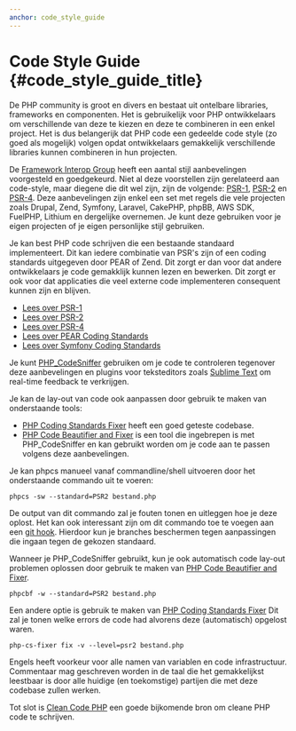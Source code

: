 ```yaml
---
anchor: code_style_guide
---
```


# Code Style Guide {#code_style_guide_title}

De PHP community is groot en divers en bestaat uit ontelbare libraries, frameworks en componenten.
Het is gebruikelijk voor PHP ontwikkelaars om verschillende van deze te kiezen en deze te combineren in een enkel project.
Het is dus belangerijk dat PHP code een gedeelde code style (zo goed als mogelijk) volgen opdat
ontwikkelaars gemakkelijk verschillende libraries kunnen combineren in hun projecten.

De [Framework Interop Group][fig] heeft een aantal stijl aanbevelingen voorgesteld en goedgekeurd.
Niet al deze voorstellen zijn gerelateerd aan code-style, maar diegene die dit wel zijn, zijn de volgende: [PSR-1][psr1], [PSR-2][psr2] en [PSR-4][psr4].
Deze aanbevelingen zijn enkel een set met regels die vele projecten zoals Drupal, Zend, Symfony, Laravel, CakePHP, phpBB, AWS SDK,
FuelPHP, Lithium en dergelijke overnemen.
Je kunt deze gebruiken voor je eigen projecten of je eigen personlijke stijl gebruiken.

Je kan best PHP code schrijven die een bestaande standaard implementeert.
Dit kan iedere combinatie van PSR's zijn of een coding standards uitgegeven door PEAR of Zend.
Dit zorgt er dan voor dat andere ontwikkelaars je code gemakklijk kunnen lezen en bewerken.
Dit zorgt er ook voor dat applicaties die veel externe code implementeren consequent kunnen zijn en blijven.

* [Lees over PSR-1][psr1]
* [Lees over PSR-2][psr2]
* [Lees over PSR-4][psr4]
* [Lees over PEAR Coding Standards][pear-cs]
* [Lees over Symfony Coding Standards][symfony-cs]

Je kunt [PHP_CodeSniffer][phpcs] gebruiken om je code te controleren tegenover deze aanbevelingen en plugins voor teksteditors zoals [Sublime Text][st-cs] om real-time feedback te verkrijgen.

Je kan de lay-out van code ook aanpassen door gebruik te maken van onderstaande tools:

- [PHP Coding Standards Fixer][phpcsfixer] heeft een goed geteste codebase.
- [PHP Code Beautifier and Fixer][phpcbf] is een tool die ingebrepen is met PHP_CodeSniffer en kan gebruikt worden om je code aan te passen volgens deze aanbevelingen.

Je kan phpcs manueel vanaf commandline/shell uitvoeren door het onderstaande commando uit te voeren:

    phpcs -sw --standard=PSR2 bestand.php

De output van dit commando zal je fouten tonen en uitleggen hoe je deze oplost.
Het kan ook interessant zijn om dit commando toe te voegen aan een [git hook].
Hierdoor kun je branches beschermen tegen aanpassingen die ingaan tegen de gekozen standaard.

Wanneer je PHP_CodeSniffer gebruikt, kun je ook automatisch code lay-out problemen oplossen door gebruik te maken van 
[PHP Code Beautifier and Fixer][phpcbf].

    phpcbf -w --standard=PSR2 bestand.php

Een andere optie is gebruik te maken van [PHP Coding Standards Fixer][phpcsfixer]
Dit zal je tonen welke errors de code had alvorens deze (automatisch) opgelost waren.

    php-cs-fixer fix -v --level=psr2 bestand.php

Engels heeft voorkeur voor alle namen van variablen en code infrastructuur. Commentaar mag geschreven worden in de taal die het gemakkelijkst leestbaar is door alle huidige (en toekomstige) partijen die met deze codebase zullen werken.

Tot slot is [Clean Code PHP][cleancode] een goede bijkomende bron om cleane PHP code te schrijven.

[fig]: https://www.php-fig.org/
[psr1]: https://www.php-fig.org/psr/psr-1/
[psr2]: https://www.php-fig.org/psr/psr-2/
[psr4]: https://www.php-fig.org/psr/psr-4/
[pear-cs]: https://pear.php.net/manual/en/standards.php
[symfony-cs]: https://symfony.com/doc/current/contributing/code/standards.html
[phpcs]: https://pear.php.net/package/PHP_CodeSniffer/
[phpcbf]: https://github.com/squizlabs/PHP_CodeSniffer/wiki/Fixing-Errors-Automatically
[st-cs]: https://github.com/benmatselby/sublime-phpcs
[phpcsfixer]: https://cs.sensiolabs.org/
[cleancode]: https://github.com/jupeter/clean-code-php
[git hook]: https://git-scm.com/book/uz/v2/Customizing-Git-Git-Hooks
